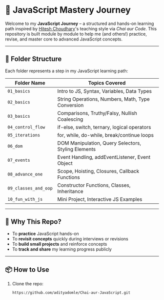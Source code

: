 # 🚀 JavaScript Mastery Journey

Welcome to my **JavaScript Journey** – a structured and hands-on learning path inspired by [Hitesh Choudhary](https://github.com/hiteshchoudhary)'s teaching style via *Chai aur Code*. This repository is built module by module to help me (and others!) practice, revise, and master core to advanced JavaScript concepts.

---

## 📁 Folder Structure

Each folder represents a step in my JavaScript learning path:

| Folder Name         | Topics Covered                                       |
|---------------------|-------------------------------------------------------|
| `01_basics`         | Intro to JS, Syntax, Variables, Data Types            |
| `02_basics`         | String Operations, Numbers, Math, Type Conversion     |
| `03_basics`         | Comparisons, Truthy/Falsy, Nullish Coalescing         |
| `04_control_flow`   | if-else, switch, ternary, logical operators           |
| `05_iterations`     | for, while, do-while, break/continue loops            |
| `06_dom`            | DOM Manipulation, Query Selectors, Styling Elements   |
| `07_events`         | Event Handling, addEventListener, Event Object        |
| `08_advance_one`    | Scope, Hoisting, Closures, Callback Functions         |
| `09_classes_and_oop`| Constructor Functions, Classes, Inheritance           |
| `10_fun_with_js`    | Mini Project, Interactive JS Examples                |

---

## 📌 Why This Repo?

- To **practice** JavaScript hands-on  
- To **revisit concepts** quickly during interviews or revisions  
- To **build small projects** and reinforce concepts  
- To **track and share** my learning progress publicly  

---

## 📦 How to Use

1. Clone the repo:  
   ```bash
   https://github.com/adityadomle/Chai-aur-JavaScript.git

